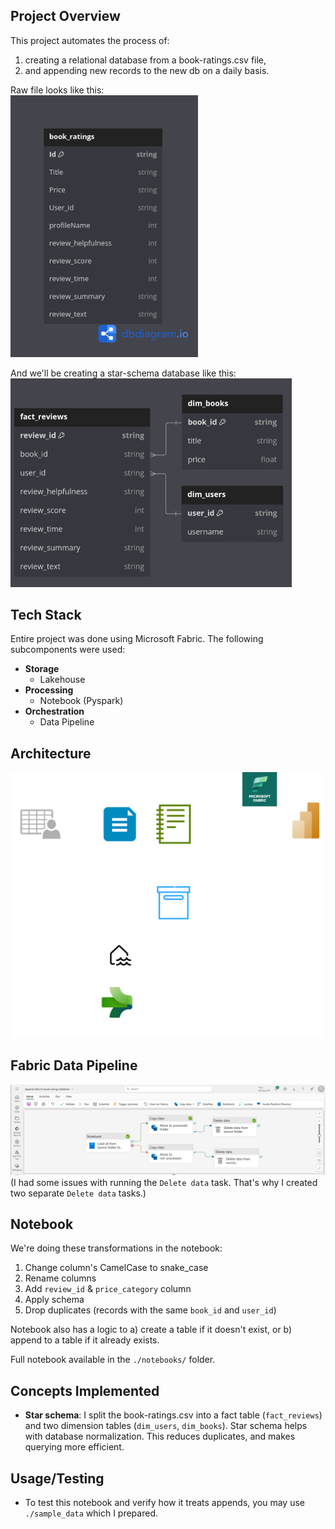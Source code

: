 ## Project Overview
This project automates the process of:
1. creating a relational database from a book-ratings.csv file, 
2. and appending new records to the new db on a daily basis.

Raw file looks like this:\
<img src="images/dml_before.png" alt="drawing" width="300"/>

And we'll be creating a star-schema database like this:\
<img src="images/dml_after.png" alt="drawing" width="450"/>


## Tech Stack
Entire project was done using Microsoft Fabric. The following subcomponents were used:

- **Storage**
  - Lakehouse
- **Processing**
  - Notebook (Pyspark)
- **Orchestration**
  - Data Pipeline

## Architecture
<img src="images/architecture.png" alt="drawing" width="500"/>


## Fabric Data Pipeline
<img src="images/pipeline.png" alt="drawing" width="900"/>\
(I had some issues with running the `Delete data` task. That's why I created two separate `Delete data` tasks.)

## Notebook
We're doing these transformations in the notebook:
1. Change column's CamelCase to snake_case
2. Rename columns
3. Add `review_id` & `price_category` column
4. Apply schema
5. Drop duplicates (records with the same `book_id` and `user_id`)

Notebook also has a logic to a) create a table if it doesn't exist, or b) append to a table if it already exists.

Full notebook available in the `./notebooks/` folder.

## Concepts Implemented
- **Star schema**: I split the book-ratings.csv into a fact table (`fact_reviews`) and two dimension tables (`dim_users`, `dim_books`). Star schema helps with database normalization. This reduces duplicates, and makes querying more efficient.

## Usage/Testing
- To test this notebook and verify how it treats appends, you may use `./sample_data` which I prepared.
